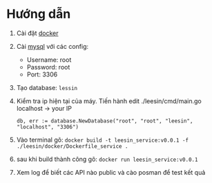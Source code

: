 # Hướng dẫn


1. Cài đặt [docker](https://www.docker.com/products/docker-desktop) 
1. Cài [mysql](https://www.mysql.com/downloads/) với các config:
    - Username: root
    - Password: root
    - Port: 3306
1. Tạo database: `lessin`
1. Kiểm tra ip hiện tại của máy. Tiến hành edit ./leesin/cmd/main.go
 localhost -> your IP
    ```golang
    db, err := database.NewDatabase("root", "root", "leesin", "localhost", "3306")
    ```
1. Vào terminal gõ: `docker build -t leesin_service:v0.0.1 -f ./leesin/docker/Dockerfile_service .
`

1. sau khi build thành công gõ: `docker run leesin_service:v0.0.1
`

1. Xem log để biết các API nào public và cào posman để test kết quả
